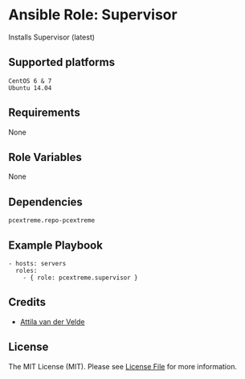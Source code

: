 # Ansible Role: Supervisor

Installs Supervisor (latest)

## Supported platforms

```
CentOS 6 & 7
Ubuntu 14.04
```

## Requirements

None

## Role Variables

None

## Dependencies

```
pcextreme.repo-pcextreme
```

## Example Playbook

```
- hosts: servers
  roles:
    - { role: pcextreme.supervisor }
```

## Credits

- [Attila van der Velde](https://github.com/vdvm)

## License

The MIT License (MIT). Please see [License File](LICENSE) for more information.
